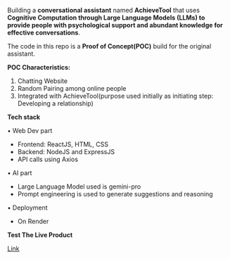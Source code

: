 Building a **conversational assistant** named **AchieveTool** that uses **Cognitive Computation through Large Language Models (LLMs) to provide people with psychological support and abundant knowledge for effective conversations**.

The code in this repo is a **Proof of Concept(POC)** build for the original assistant.

**POC Characteristics:**

1. Chatting Website
2. Random Pairing among online people
3. Integrated with AchieveTool(purpose used initially as initiating step: Developing a relationship)

**Tech stack**

• Web Dev part
* Frontend: ReactJS, HTML, CSS
* Backend: NodeJS and ExpressJS
* API calls using Axios


• AI part
* Large Language Model used is gemini-pro
* Prompt engineering is used to generate suggestions and reasoning

• Deployment
* On Render


**Test The Live Product**

[Link](https://chat-vn4t.onrender.com)
